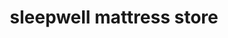---
title: "sleepwell mattress store"
url: /lucknow-up/sleepwell-mattress-store/
shop: Allgemein
---